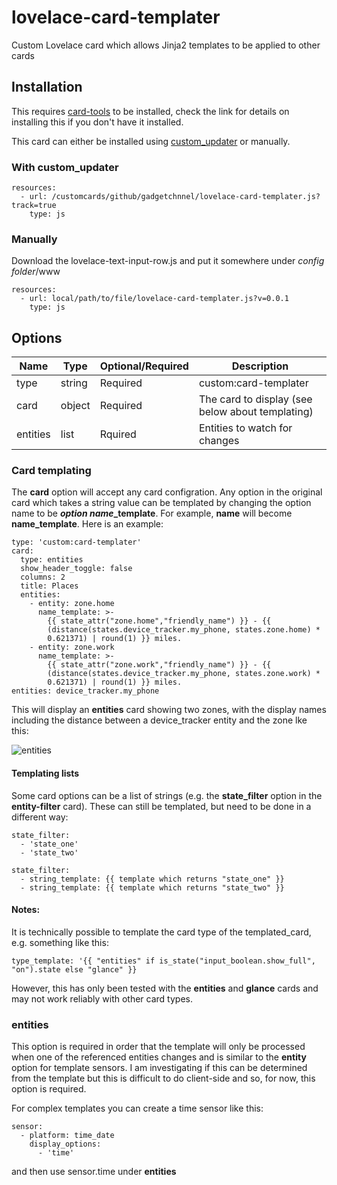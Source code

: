 # lovelace-card-templater
Custom Lovelace card which allows Jinja2 templates to be applied to other cards

## Installation

This requires [card-tools](https://github.com/thomasloven/lovelace-card-tools) to be installed, check the link for details on installing this if you don't have it installed.

This card can either be installed using [custom_updater](https://github.com/custom-components/custom_updater) or manually.

### With custom_updater

    resources:
      - url: /customcards/github/gadgetchnnel/lovelace-card-templater.js?track=true
        type: js

### Manually

Download the lovelace-text-input-row.js and put it somewhere under *config folder*/www

    resources:
      - url: local/path/to/file/lovelace-card-templater.js?v=0.0.1
        type: js

## Options

| Name     | Type   | Optional/Required | Description                                        |
|----------|--------|-------------------|----------------------------------------------------|
| type     | string | Required          | custom:card-templater                              |
| card     | object | Required          | The card to display (see below about templating)   |
| entities | list   | Rquired           | Entities to watch for changes                      |

### Card templating

The **card** option will accept any card configration. Any option in the original card which takes a string value can be templated by changing the option name to be ***option name*\_template**. For example, **name** will become **name_template**. Here is an example:

    type: 'custom:card-templater'
    card:
      type: entities
      show_header_toggle: false
      columns: 2
      title: Places
      entities:
        - entity: zone.home
          name_template: >-
            {{ state_attr("zone.home","friendly_name") }} - {{
            (distance(states.device_tracker.my_phone, states.zone.home) *
            0.621371) | round(1) }} miles.
        - entity: zone.work
          name_template: >-
            {{ state_attr("zone.work","friendly_name") }} - {{
            (distance(states.device_tracker.my_phone, states.zone.work) *
            0.621371) | round(1) }} miles.
    entities: device_tracker.my_phone

This will display an **entities** card showing two zones, with the display names including the distance between a device_tracker entity and the zone lke this:

![entities](https://user-images.githubusercontent.com/2099542/57008002-cac2f280-6be4-11e9-8f86-061f781c470f.PNG)

#### Templating lists

Some card options can be a list of strings (e.g. the **state_filter** option in the **entity-filter** card). These can still be templated, but need to be done in a different way:

    state_filter:
      - 'state_one'
      - 'state_two'

    state_filter:
      - string_template: {{ template which returns "state_one" }}
      - string_template: {{ template which returns "state_two" }}

#### Notes:

It is technically possible to template the card type of the templated_card, e.g. something like this:

    type_template: '{{ "entities" if is_state("input_boolean.show_full", "on").state else "glance" }}

However, this has only been tested with the **entities** and **glance** cards and may not work reliably with other card types.

### entities

This option is required in order that the template will only be processed when one of the referenced entities changes and is similar to the **entity** option for template sensors. I am investigating if this can be determined from the template but this is difficult to do client-side and so, for now, this option is required.

For complex templates you can create a time sensor like this:

    sensor:
      - platform: time_date
        display_options:
          - 'time'

and then use sensor.time under **entities**

